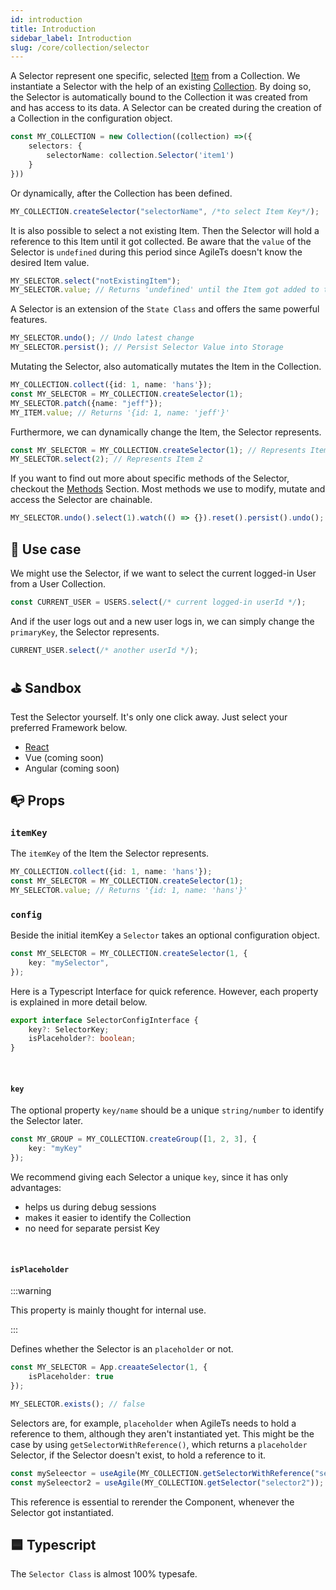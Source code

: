 ```yaml
---
id: introduction
title: Introduction
sidebar_label: Introduction
slug: /core/collection/selector
---
```


A Selector represent one specific, selected [Item](../Introduction.md#-item) from a Collection.
We instantiate a Selector with the help of an existing [Collection](../Introduction.md).
By doing so, the Selector is automatically bound to the Collection it was created from
and has access to its data.
A Selector can be created during the creation of a Collection in the configuration object.
```ts {3}
const MY_COLLECTION = new Collection((collection) =>({
    selectors: {
        selectorName: collection.Selector('item1')
    }
}))
```
Or dynamically, after the Collection has been defined.
```ts
MY_COLLECTION.createSelector("selectorName", /*to select Item Key*/);
```
It is also possible to select a not existing Item. Then the Selector will hold
a reference to this Item until it got collected. Be aware that the `value` of the Selector is
`undefined` during this period since AgileTs doesn't know the desired Item value.
```ts
MY_SELECTOR.select("notExistingItem");
MY_SELECTOR.value; // Returns 'undefined' until the Item got added to the Collection
```
A Selector is an extension of the `State Class` and offers the same powerful features.
```ts
MY_SELECTOR.undo(); // Undo latest change
MY_SELECTOR.persist(); // Persist Selector Value into Storage
```
Mutating the Selector, also automatically mutates the Item in the Collection.
```ts
MY_COLLECTION.collect({id: 1, name: 'hans'});
const MY_SELECTOR = MY_COLLECTION.createSelector(1);
MY_SELECTOR.patch({name: "jeff"});
MY_ITEM.value; // Returns '{id: 1, name: 'jeff'}'
```
Furthermore, we can dynamically change the Item, the Selector represents.
```ts
const MY_SELECTOR = MY_COLLECTION.createSelector(1); // Represents Item 1
MY_SELECTOR.select(2); // Represents Item 2
```
If you want to find out more about specific methods of the Selector, checkout the [Methods](./Methods.md) Section.
Most methods we use to modify, mutate and access the Selector are chainable.
```ts
MY_SELECTOR.undo().select(1).watch(() => {}).reset().persist().undo();
```


## 🔨 Use case
We might use the Selector, if we want to select the current logged-in User from a User Collection.
```ts
const CURRENT_USER = USERS.select(/* current logged-in userId */);
```
And if the user logs out and a new user logs in,
we can simply change the `primaryKey`, the Selector represents.
```ts
CURRENT_USER.select(/* another userId */);
```


## ⛳️ Sandbox
Test the Selector yourself. It's only one click away. Just select your preferred Framework below.
- [React](https://codesandbox.io/s/agilets-first-state-f12cz)
- Vue (coming soon)
- Angular (coming soon)


## 📭 Props

### `itemKey`
The `itemKey` of the Item the Selector represents.
```ts {2}
MY_COLLECTION.collect({id: 1, name: 'hans'});
const MY_SELECTOR = MY_COLLECTION.createSelector(1);
MY_SELECTOR.value; // Returns '{id: 1, name: 'hans'}'
```

### `config`

Beside the initial itemKey a `Selector` takes an optional configuration object.
```ts
const MY_SELECTOR = MY_COLLECTION.createSelector(1, {
    key: "mySelector",
});
```
Here is a Typescript Interface for quick reference. However,
each property is explained in more detail below.
```ts
export interface SelectorConfigInterface {
    key?: SelectorKey;
    isPlaceholder?: boolean;
}
```

<br/>

#### `key`
The optional property `key/name` should be a unique `string/number` to identify the Selector later.
```ts
const MY_GROUP = MY_COLLECTION.createGroup([1, 2, 3], {
    key: "myKey"
});
```
We recommend giving each Selector a unique `key`, since it has only advantages:
- helps us during debug sessions
- makes it easier to identify the Collection
- no need for separate persist Key

<br/>

#### `isPlaceholder`

:::warning

This property is mainly thought for internal use.

:::

Defines whether the Selector is an `placeholder` or not.
```ts
const MY_SELECTOR = App.creaateSelector(1, {
    isPlaceholder: true
});

MY_SELECTOR.exists(); // false
```
Selectors are, for example, `placeholder` when AgileTs needs to hold a reference to them,
although they aren't instantiated yet.
This might be the case by using `getSelectorWithReference()`,
which returns a `placeholder` Selector, if the Selector doesn't exist,
to hold a reference to it.
```ts
const mySeleector = useAgile(MY_COLLECTION.getSelectorWithReference("selector1")); // Causes rerender if Selector got created
const mySeleector2 = useAgile(MY_COLLECTION.getSelector("selector2")); // Doesn't Causes rerender if Selector got created
```

This reference is essential to rerender the Component,
whenever the Selector got instantiated.


## 🟦 Typescript

The `Selector Class` is almost 100% typesafe.
